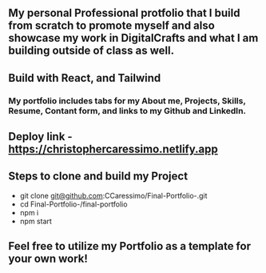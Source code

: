 ## My personal Professional protfolio that I build from scratch to promote myself and also showcase my work in DigitalCrafts and what I am building outside of class as well.

## Build with React, and Tailwind

### My portfolio includes tabs for my About me, Projects, Skills, Resume, Contant form, and links to my Github and LinkedIn.

## Deploy link - https://christophercaressimo.netlify.app

## Steps to clone and build my Project

* git clone git@github.com:CCaressimo/Final-Portfolio-.git
* cd Final-Portfolio-/final-portfolio
* npm i 
* npm start

## Feel free to utilize my Portfolio as a template for your own work!
